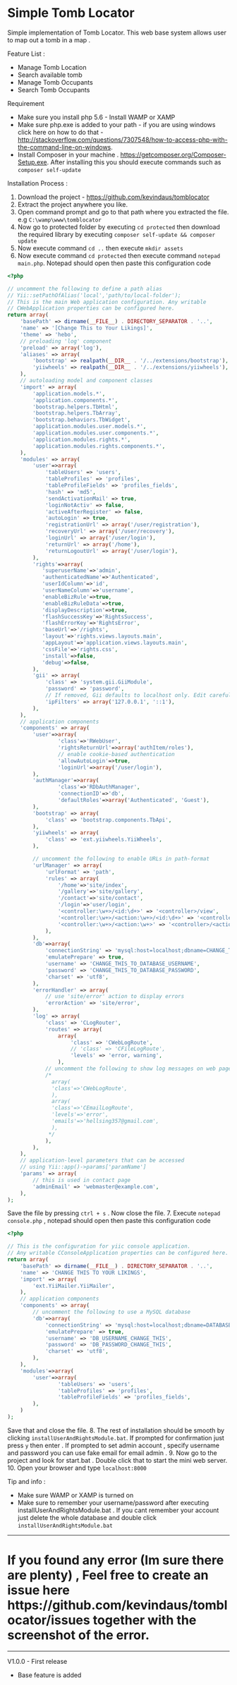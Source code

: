 # Simple Tomb Locator

Simple implementation of Tomb Locator. This web base system allows user to map out a tomb in a map . 

Feature List  :
  - Manage Tomb Location
  - Search available tomb
  - Manage Tomb Occupants
  - Search Tomb Occupants

Requirement
* Make sure you install php 5.6  - Install WAMP or XAMP
* Make sure php.exe is added to your path - if you are using windows click here on how to do that - http://stackoverflow.com/questions/7307548/how-to-access-php-with-the-command-line-on-windows. 
* Install Composer in your machine . https://getcomposer.org/Composer-Setup.exe. After installing this you should execute commands such as `composer self-update`


Installation Process : 
1. Download the project  - https://github.com/kevindaus/tomblocator
2. Extract the project anywhere you like.
3. Open command prompt and go to that path where you extracted the file. e.g `C:\wamp\www\tomblocator`
4. Now go to protected folder by executing `cd protected` then download the required library by executing `composer self-update && composer update`
5. Now execute command `cd ..` then execute `mkdir assets`
6. Now execute command `cd protected` then execute command `notepad main.php`. Notepad should open then paste this configuration code
```php
<?php

// uncomment the following to define a path alias
// Yii::setPathOfAlias('local','path/to/local-folder');
// This is the main Web application configuration. Any writable
// CWebApplication properties can be configured here.
return array(
    'basePath' => dirname(__FILE__) . DIRECTORY_SEPARATOR . '..',
    'name' => '[Change This to Your Likings]',
    'theme' => 'hebo',
    // preloading 'log' component
    'preload' => array('log'),
    'aliases' => array(
        'bootstrap' => realpath(__DIR__ . '/../extensions/bootstrap'), // change this if necessary
        'yiiwheels' => realpath(__DIR__ . '/../extensions/yiiwheels'),
    ),
    // autoloading model and component classes
    'import' => array(
        'application.models.*',
        'application.components.*',
        'bootstrap.helpers.TbHtml',
        'bootstrap.helpers.TbArray',
        'bootstrap.behaviors.TbWidget',
        'application.modules.user.models.*',
        'application.modules.user.components.*',
        'application.modules.rights.*',
        'application.modules.rights.components.*',
    ),
    'modules' => array(
        'user'=>array(
            'tableUsers' => 'users',
            'tableProfiles' => 'profiles',
            'tableProfileFields' => 'profiles_fields',
            'hash' => 'md5',
            'sendActivationMail' => true,
            'loginNotActiv' => false,
            'activeAfterRegister' => false,
            'autoLogin' => true,
            'registrationUrl' => array('/user/registration'),
            'recoveryUrl' => array('/user/recovery'),
            'loginUrl' => array('/user/login'),
            'returnUrl' => array('/home'),
            'returnLogoutUrl' => array('/user/login'),
        ),
        'rights'=>array(
           'superuserName'=>'admin',
           'authenticatedName'=>'Authenticated',
           'userIdColumn'=>'id',
           'userNameColumn'=>'username',
           'enableBizRule'=>true, 
           'enableBizRuleData'=>true, 
           'displayDescription'=>true, 
           'flashSuccessKey'=>'RightsSuccess',
           'flashErrorKey'=>'RightsError',
           'baseUrl'=>'/rights',
           'layout'=>'rights.views.layouts.main',
           'appLayout'=>'application.views.layouts.main',
           'cssFile'=>'rights.css',
           'install'=>false,
           'debug'=>false, 
        ),
        'gii' => array(
            'class' => 'system.gii.GiiModule',
            'password' => 'password',
            // If removed, Gii defaults to localhost only. Edit carefully to taste.
            'ipFilters' => array('127.0.0.1', '::1'),
        ),
    ),
    // application components
    'components' => array(
        'user'=>array(
                'class'=>'RWebUser',
                'rightsReturnUrl'=>array('authItem/roles'),
                // enable cookie-based authentication
                'allowAutoLogin'=>true,
                'loginUrl'=>array('/user/login'),
        ),
        'authManager'=>array(
                'class'=>'RDbAuthManager',
                'connectionID'=>'db',
                'defaultRoles'=>array('Authenticated', 'Guest'),
        ),
        'bootstrap' => array(
            'class' => 'bootstrap.components.TbApi',
        ),
        'yiiwheels' => array(
            'class' => 'ext.yiiwheels.YiiWheels',
        ),

        // uncomment the following to enable URLs in path-format
        'urlManager' => array(
            'urlFormat' => 'path',
            'rules' => array(
                '/home'=>'site/index',
                '/gallery'=>'site/gallery',
                '/contact'=>'site/contact',
                '/login'=>'user/login',
                '<controller:\w+>/<id:\d+>' => '<controller>/view',
                '<controller:\w+>/<action:\w+>/<id:\d+>' => '<controller>/<action>',
                '<controller:\w+>/<action:\w+>' => '<controller>/<action>',
            ),
        ),
        'db'=>array(
            'connectionString' => 'mysql:host=localhost;dbname=CHANGE_THIS_TO_DATABASENAME',
            'emulatePrepare' => true,
            'username' => 'CHANGE_THIS_TO_DATABASE_USERNAME',
            'password' => 'CHANGE_THIS_TO_DATABASE_PASSWORD',
            'charset' => 'utf8',  
        ),
        'errorHandler' => array(
            // use 'site/error' action to display errors
            'errorAction' => 'site/error',
        ),
        'log' => array(
            'class' => 'CLogRouter',
            'routes' => array(
                array(
                    'class' => 'CWebLogRoute',
                    // 'class' => 'CFileLogRoute',
                    'levels' => 'error, warning',
                ),
            // uncomment the following to show log messages on web pages
            /*
              array(
              'class'=>'CWebLogRoute',
              ),
              array(
              'class'=>'CEmailLogRoute',
              'levels'=>'error',
              'emails'=>'hellsing357@gmail.com',
              ),
             */
            ),
        ),
    ),
    // application-level parameters that can be accessed
    // using Yii::app()->params['paramName']
    'params' => array(
        // this is used in contact page
        'adminEmail' => 'webmaster@example.com',
    ),
);

```
Save the file by pressing `ctrl + s` . Now close the file. 
7. Execute `notepad console.php` , notepad should open then paste this configuration code
```php
<?php

// This is the configuration for yiic console application.
// Any writable CConsoleApplication properties can be configured here.
return array(
	'basePath' => dirname(__FILE__) . DIRECTORY_SEPARATOR . '..',
	'name' => 'CHANGE THIS TO YOUR LIKINGS',
	'import' => array(
		'ext.YiiMailer.YiiMailer',
	),
	// application components
	'components' => array(
		// uncomment the following to use a MySQL database
        'db'=>array(
            'connectionString' => 'mysql:host=localhost;dbname=DATABASE',
            'emulatePrepare' => true,
            'username' => 'DB_USERNAME_CHANGE_THIS',
            'password' => 'DB_PASSWORD_CHANGE_THIS',
            'charset' => 'utf8',  
        ),
	),
	'modules'=>array(
        'user'=>array(
                'tableUsers' => 'users',
                'tableProfiles' => 'profiles',
                'tableProfileFields' => 'profiles_fields',
        ),
	)
);

```
Save that and close the file.
8. The rest of installation should be smooth by clicking `installUserAndRightsModule.bat`. If prompted for confirmation just press `y` then enter . If prompted to set admin account , specify username and password you can use fake email for email admin  . 
9. Now go to the project and look for start.bat . Double click that to start the mini web server. 
10. Open your browser and type `localhost:8000`

Tip and info : 
* Make sure WAMP or XAMP is turned on
* Make sure to remember your username/password after executing installUserAndRightsModule.bat . If you cant remember your account just delete the whole database and double click `installUserAndRightsModule.bat`



---
<h1> If you found any error (Im sure there are plenty) , Feel free to create an issue here https://github.com/kevindaus/tomblocator/issues together with the screenshot of the error. 
</h1>

---

V1.0.0 - First release
* Base feature is added
